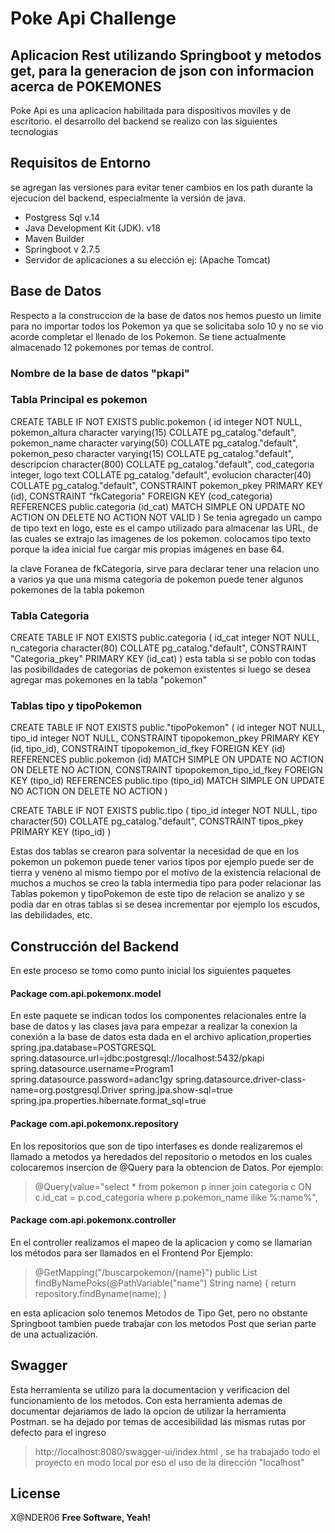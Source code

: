 
# Poke Api Challenge
## Aplicacion Rest utilizando Springboot y metodos get, para la generacion de json con informacion acerca de POKEMONES

Poke Api es una aplicacion habilitada para dispositivos moviles y de escritorio. el desarrollo del backend se realizo con las siguientes tecnologias

## Requisitos de Entorno
se agregan las versiones para evitar  tener  cambios en los path durante la ejecucion del  backend, especialmente la versión de java.

- Postgress Sql v.14
- Java Development Kit (JDK). v18
- Maven Builder
- Springboot v 2.7.5
- Servidor de aplicaciones a su elección ej: (Apache Tomcat)

## Base de Datos
Respecto a la construccion de la base de datos nos hemos puesto un limite para no importar todos los Pokemon ya que se solicitaba solo 10 y no se vio acorde completar el llenado de los Pokemon. Se tiene actualmente almacenado 12 pokemones por temas de control.

### Nombre de la base de datos "pkapi"
### Tabla  Principal  es  pokemon

CREATE TABLE IF NOT EXISTS public.pokemon
(
    id integer NOT NULL,
    pokemon_altura character varying(15) COLLATE pg_catalog."default",
    pokemon_name character varying(50) COLLATE pg_catalog."default",
    pokemon_peso character varying(15) COLLATE pg_catalog."default",
    descripcion character(800) COLLATE pg_catalog."default",
    cod_categoria integer,
    logo text COLLATE pg_catalog."default",
    evolucion character(40) COLLATE pg_catalog."default",
    CONSTRAINT pokemon_pkey PRIMARY KEY (id),
    CONSTRAINT "fkCategoria" FOREIGN KEY (cod_categoria)
        REFERENCES public.categoria (id_cat) MATCH SIMPLE
        ON UPDATE NO ACTION
        ON DELETE NO ACTION
        NOT VALID
)
Se tenia agregado un campo de tipo text en logo, este es el campo utilizado para almacenar las URL, de las cuales se extrajo las imagenes de los pokemon. colocamos tipo texto porque la idea inicial fue cargar mis propias imágenes en base 64.

la clave Foranea de fkCategoria, sirve para declarar tener una relacion uno a varios ya que una misma categoria de pokemon puede tener algunos pokemones de la tabla pokemon
### Tabla Categoria
CREATE TABLE IF NOT EXISTS public.categoria
(
    id_cat integer NOT NULL,
    n_categoria character(80) COLLATE pg_catalog."default",
    CONSTRAINT "Categoria_pkey" PRIMARY KEY (id_cat)
)
esta tabla si se poblo con todas las posibilidades de categorias de pokemon existentes si luego se desea agregar mas pokemones en la tabla "pokemon"

### Tablas tipo y tipoPokemon
CREATE TABLE IF NOT EXISTS public."tipoPokemon"
(
    id integer NOT NULL,
    tipo_id integer NOT NULL,
    CONSTRAINT tipopokemon_pkey PRIMARY KEY (id, tipo_id),
    CONSTRAINT tipopokemon_id_fkey FOREIGN KEY (id)
        REFERENCES public.pokemon (id) MATCH SIMPLE
        ON UPDATE NO ACTION
        ON DELETE NO ACTION,
    CONSTRAINT tipopokemon_tipo_id_fkey FOREIGN KEY (tipo_id)
        REFERENCES public.tipo (tipo_id) MATCH SIMPLE
        ON UPDATE NO ACTION
        ON DELETE NO ACTION
)

CREATE TABLE IF NOT EXISTS public.tipo
(
    tipo_id integer NOT NULL,
    tipo character(50) COLLATE pg_catalog."default",
    CONSTRAINT tipos_pkey PRIMARY KEY (tipo_id)
)

Estas dos tablas se crearon para solventar la necesidad de que en los pokemon un pokemon puede tener varios tipos por ejemplo puede ser de tierra y veneno al mismo tiempo por el motivo de la existencia relacional de muchos a muchos se creo la tabla intermedia tipo para poder relacionar las Tablas pokemon y tipoPokemon
de este tipo de relacion se analizo y se podia dar en otras tablas si se desea incrementar por ejemplo los escudos, las debilidades, etc.

## Construcción del Backend
En este proceso se tomo como punto inicial los siguientes paquetes
#### Package com.api.pokemonx.model
En este paquete se indican todos los componentes relacionales entre la base de datos y las clases java para empezar a realizar la conexion
la conexión a la base de datos esta dada en el archivo
    aplication,properties
    spring.jpa.database=POSTGRESQL
    spring.datasource.url=jdbc:postgresql://localhost:5432/pkapi
    spring.datasource.username=Program1
    spring.datasource.password=adanc1gy
    spring.datasource.driver-class-name=org.postgresql.Driver
    spring.jpa.show-sql=true
    spring.jpa.properties.hibernate.format_sql=true
#### Package com.api.pokemonx.repository

En los repositorios que son de tipo interfases es donde realizaremos el llamado a metodos ya heredados del repositorio o metodos en los cuales colocaremos insercion de @Query para la obtencion de Datos.
Por ejemplo:

> @Query(value="select * from pokemon p inner join categoria c ON c.id_cat = p.cod_categoria where p.pokemon_name ilike %:name%",

#### Package com.api.pokemonx.controller
En el controller realizamos el mapeo de la aplicacion y como se llamarian los métodos para ser llamados en el Frontend
Por Ejemplo:
>   @GetMapping("/buscarpokemon/{name}")
    public List<Pok> findByNamePoks(@PathVariable("name") String name) {
        return repository.findByname(name);
    }

en esta aplicacion solo tenemos Metodos de Tipo Get, pero no obstante Springboot tambien puede trabajar con los metodos Post  que serian parte de una actualización.

## Swagger
Esta herramienta se utilizo para la documentacion y verificacion del funcionamiento de los metodos. Con esta herramienta ademas de documentar dejariamos de lado la opcion de utilizar la herramienta Postman.
se ha dejado por temas de accesibilidad las mismas rutas por defecto para el ingreso
> http://localhost:8080/swagger-ui/index.html , se ha trabajado todo el proyecto en modo  local  por eso el uso  de la dirección "localhost"
 

## License

X@NDER06
**Free Software, Yeah!**


